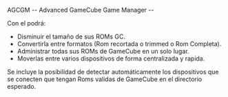 AGCGM
-- Advanced GameCube Game Manager --

Con el podrá:

- Disminuir el tamaño de sus ROMs GC.
- Convertirla entre formatos (Rom recortada o trimmed o Rom Completa).
- Administrar todas sus ROMs de GameCube en un solo lugar.
- Moverlas entre varios dispositivos de forma centralizada y rapida.

Se incluye la posibilidad de detectar automáticamente los dispositivos que se conecten que tengan Roms validas de GameCube en el directorio esperado.
